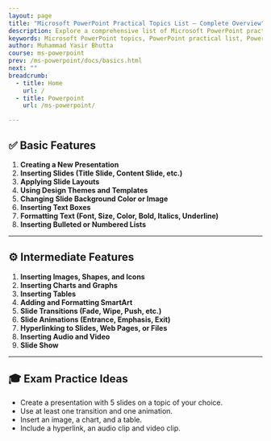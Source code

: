 ```yaml
---
layout: page
title: "Microsoft PowerPoint Practical Topics List – Complete Overview"
description: Explore a comprehensive list of Microsoft PowerPoint practical topics, ideal for students and educators. This structured outline covers key presentation skills from basic to advanced features.
keywords: Microsoft PowerPoint topics, PowerPoint practical list, PowerPoint syllabus overview, PowerPoint practicals for students, learn PowerPoint step-by-step, PowerPoint curriculum guide, presentation software topics, MS PowerPoint training outline, PowerPoint topics for beginners, Office software practical list
author: Muhammad Yasir Bhutta
course: ms-powerpoint
prev: /ms-powerpoint/docs/basics.html
next: ""
breadcrumb:
  - title: Home
    url: /
  - title: Powerpoint
    url: /ms-powerpoint/

---
```


## ✅ **Basic Features**

1. **Creating a New Presentation**
2. **Inserting Slides (Title Slide, Content Slide, etc.)**
3. **Applying Slide Layouts**
4. **Using Design Themes and Templates**
5. **Changing Slide Background Color or Image**
6. **Inserting Text Boxes**
7. **Formatting Text (Font, Size, Color, Bold, Italics, Underline)**
8. **Inserting Bulleted or Numbered Lists**

---

## ⚙️ **Intermediate Features**

1. **Inserting Images, Shapes, and Icons**
2. **Inserting Charts and Graphs**
3. **Inserting Tables**
4. **Adding and Formatting SmartArt**
5. **Slide Transitions (Fade, Wipe, Push, etc.)**
6. **Slide Animations (Entrance, Emphasis, Exit)**
7. **Hyperlinking to Slides, Web Pages, or Files**
8. **Inserting Audio and Video**
9. **Slide Show**
---

## 🎓 **Exam Practice Ideas**

* Create a presentation with 5 slides on a topic of your choice.
* Use at least one transition and one animation.
* Insert an image, a chart, and a table.
* Include a hyperlink, an audio clip and video clip.

